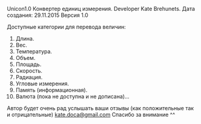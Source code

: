 Unicon1.0
Конвертер единиц измерения. Developer Kate Brehunets. Дата создания: 29.11.2015 Версия 1.0

Доступные категории для перевода величин:
1. Длина.
2. Вес.
3. Температура.
4. Объем.
5. Площадь.
6. Скорость.
7. Радиация.
8. Угловые измерения.
9. Память (информационная).
10. Валюта (пока не доступна и не дописана)...

Автор будет очень рад услышать ваши отзывы (как положительные так и отрицательные) kate.doca@gmail.com
Спасибо за внимание ^^
